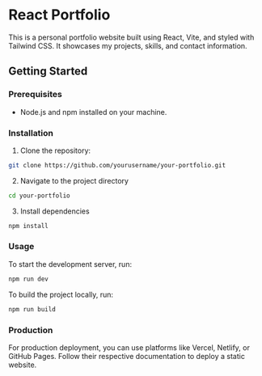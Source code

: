 # React Portfolio

This is a personal portfolio website built using React, Vite, and styled with Tailwind CSS. It showcases my projects, skills, and contact information.

## Getting Started

### Prerequisites
- Node.js and npm installed on your machine.

### Installation
1. Clone the repository:

```bash
git clone https://github.com/yourusername/your-portfolio.git
```

2. Navigate to the project directory
```bash
cd your-portfolio
```

3. Install dependencies
```bash
npm install
```

### Usage
To start the development server, run:
```bash
npm run dev
```

To build the project locally, run:
```bash
npm run build
```

### Production
For production deployment, you can use platforms like Vercel, Netlify, or GitHub Pages. Follow their respective documentation to deploy a static website.

